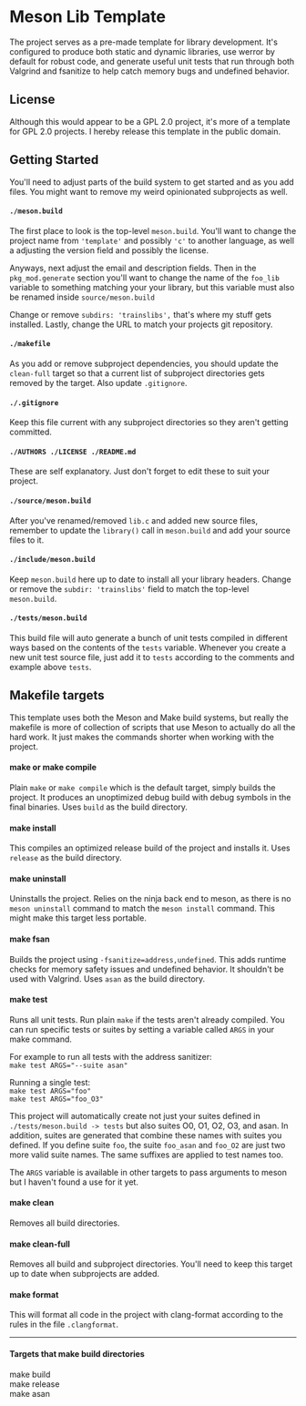 # Meson Lib Template
The project serves as a pre-made template for library development. It's
configured to produce both static and dynamic libraries, use werror by default
for robust code, and generate useful unit tests that run through both Valgrind
and fsanitize to help catch memory bugs and undefined behavior.

## License
Although this would appear to be a GPL 2.0 project, it's more of a template for
GPL 2.0 projects. I hereby release this template in the public domain.

## Getting Started
You'll need to adjust parts of the build system to get started and as you add
files. You might want to remove my weird opinionated subprojects as well.

#### `./meson.build`
The first place to look is the top-level `meson.build`. You'll want to change
the project name from `'template'` and possibly `'c'` to another language, as
well a adjusting the version field and possibly the license.

Anyways, next adjust the email and description fields. Then in the
`pkg_mod.generate` section you'll want to change the name of the `foo_lib`
variable to something matching your your library, but this variable must also be
renamed inside `source/meson.build`

Change or remove `subdirs: 'trainslibs',` that's where my stuff gets installed.
Lastly, change the URL to match your projects git repository.

#### `./makefile`
As you add or remove subproject dependencies, you should update the `clean-full`
target so that a current list of subproject directories gets removed by the
target. Also update `.gitignore`.

#### `./.gitignore`
Keep this file current with any subproject directories so they aren't getting
committed.

#### `./AUTHORS ./LICENSE ./README.md`
These are self explanatory. Just don't forget to edit these to suit your 
project.

#### `./source/meson.build`
After you've renamed/removed `lib.c` and added new source files, remember to
update the `library()` call in `meson.build` and add your source files to it.

#### `./include/meson.build`
Keep `meson.build` here up to date to install all your library headers.
Change or remove the `subdir: 'trainslibs'` field to match the top-level
`meson.build`.

#### `./tests/meson.build`
This build file will auto generate a bunch of unit tests compiled in different
ways based on the contents of the `tests` variable. Whenever you create a new
unit test source file, just add it to `tests` according to the comments and
example above `tests`.

## Makefile targets
This template uses both the Meson and Make build systems, but really the
makefile is more of collection of scripts that use Meson to actually do all the
hard work. It just makes the commands shorter when working with the project.

#### make or make compile
Plain `make` or `make compile` which is the default target, simply builds the
project. It produces an unoptimized debug build with debug symbols in the final
binaries. Uses `build` as the build directory.

#### make install
This compiles an optimized release build of the project and installs it. Uses
`release` as the build directory.

#### make uninstall
Uninstalls the project. Relies on the ninja back end to meson, as there is no
`meson uninstall` command to match the `meson install` command. This might make
this target less portable.

#### make fsan
Builds the project using `-fsanitize=address,undefined`. This adds runtime
checks for memory safety issues and undefined behavior. It shouldn't be used
with Valgrind. Uses `asan` as the
build directory.

#### make test
Runs all unit tests. Run plain `make` if the tests aren't already compiled. You
can run specific tests or suites by setting a variable called `ARGS` in your
make command. 

For example to run all tests with the address sanitizer:  
`make test ARGS="--suite asan"`

Running a single test:  
`make test ARGS="foo"`  
`make test ARGS="foo_O3"`

This project will automatically create not just your suites defined in
`./tests/meson.build -> tests` but also suites O0, O1, O2, O3, and asan. In
addition, suites are generated that combine these names with suites you defined.
If you define suite `foo`, the suite `foo_asan` and `foo_O2` are just two more
valid suite names. The same suffixes are applied to test names too.

The `ARGS` variable is available in other targets to pass arguments to meson but
I haven't found a use for it yet.

#### make clean
Removes all build directories.

#### make clean-full
Removes all build and subproject directories. You'll need to keep this target up
to date when subprojects are added.

#### make format
This will format all code in the project with clang-format according to the
rules in the file `.clangformat`.
 
 ---
 #### Targets that make build directories
 make build  
 make release  
 make asan  

